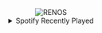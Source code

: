 <div align="center">
<picture>
    <source media="(prefers-color-scheme: dark)" srcset="https://i.ibb.co/jvqpwqyJ/output-gif.gif">
    <source media="(prefers-color-scheme: light)" srcset="https://i.ibb.co/jvqpwqyJ/output-gif.gif">
    <img alt="RENOS" src="https://i.ibb.co/jvqpwqyJ/output-gif.gif">
</picture>
<details>
<summary>Spotify Recently Played</summary>
<img src="https://spotify-recently-played-readme.vercel.app/api?user=31d6d6zerc5ct6kck32na2ozsqf4&unique=1&width=400" alt="Spotify" />
</details>
</div>

<!-- Image deletion URL: https://ibb.co/qMhZghNJ/9f8de860eb75be107930a56c5189c678 -->